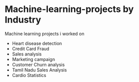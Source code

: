 # Machine-learning-projects by Industry
Machine learning projects i worked on
- Heart disease detection
- Credit Card Fraud 
- Sales analysis
- Marketing campaign
- Customer Churn analysis
- Tamil Nadu Sales Analysis
- Cardio Statistics
